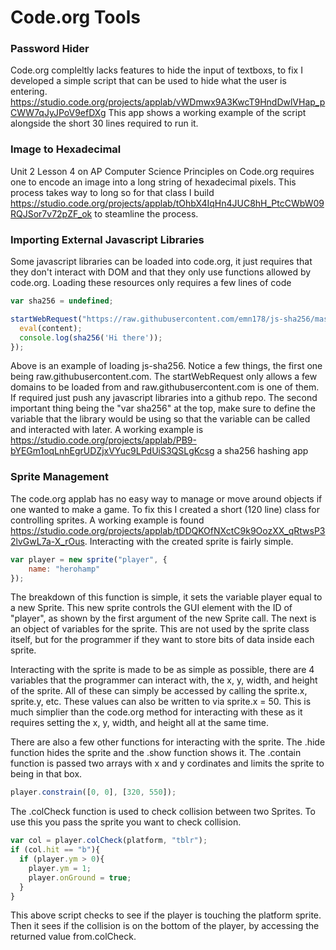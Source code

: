 # Code.org Tools

### Password Hider
Code.org compleltly lacks features to hide the input of textboxs, to fix I developed a simple script that can be used to hide what the user is entering. <a href="https://studio.code.org/projects/applab/vWDmwx9A3KwcT9HndDwlVHap_pCWW7qJyJPoV9efDXg">https://studio.code.org/projects/applab/vWDmwx9A3KwcT9HndDwlVHap_pCWW7qJyJPoV9efDXg</a> This app shows a working example of the script alongside the short 30 lines required to run it.
### Image to Hexadecimal
Unit 2 Lesson 4 on AP Computer Science Principles on Code.org requires one to encode an image into a long string of hexadecimal pixels. This process takes way to long so for that class I build <a href="https://studio.code.org/projects/applab/tOhbX4IqHn4JUC8hH_PtcCWbW09RQJSor7v72pZF_ok">https://studio.code.org/projects/applab/tOhbX4IqHn4JUC8hH_PtcCWbW09RQJSor7v72pZF_ok</a> to steamline the process.

### Importing External Javascript Libraries
Some javascript libraries can be loaded into code.org, it just requires that they don't interact with DOM and that they only use functions allowed by code.org. Loading these resources only requires a few lines of code
```javascript
var sha256 = undefined;

startWebRequest("https://raw.githubusercontent.com/emn178/js-sha256/master/src/sha256.js", function(status, type, content) {
  eval(content);
  console.log(sha256('Hi there'));
});
```
Above is an example of loading js-sha256. Notice a few things, the first one being raw.githubusercontent.com. The startWebRequest only allows a few domains to be loaded from and raw.githubusercontent.com is one of them. If required just push any javascript libraries into a github repo. The second important thing being the "var sha256" at the top, make sure to define the variable that the library would be using so that the variable can be called and interacted with later. A working example is <a href="https://studio.code.org/projects/applab/PB9-bYEGm1oqLnhEgrUDZjxVYuc9LPdUiS3QSLgKcsg">https://studio.code.org/projects/applab/PB9-bYEGm1oqLnhEgrUDZjxVYuc9LPdUiS3QSLgKcsg</a> a sha256 hashing app

### Sprite Management
The code.org applab has no easy way to manage or move around objects if one wanted to make a game. To fix this I created a short (120 line) class for controlling sprites. A working example is found <a href="https://studio.code.org/projects/applab/tDDQKOfNXctC9k9OozXX_qRtwsP32lvGwL7a-X_rOus">https://studio.code.org/projects/applab/tDDQKOfNXctC9k9OozXX_qRtwsP32lvGwL7a-X_rOus</a>. Interacting with the created sprite is fairly simple.
```javascript
var player = new sprite("player", {
    name: "herohamp"
});
```
The breakdown of this function is simple, it sets the variable player equal to a new Sprite. This new sprite controls the GUI element with the ID of "player", as shown by the first argument of the new Sprite call. The next is an object of variables for the sprite. This are not used by the sprite class itself, but for the programmer if they want to store bits of data inside each sprite.

Interacting with the sprite is made to be as simple as possible, there are 4 variables that the programmer can interact with, the x, y, width, and height of the sprite. All of these can simply be accessed by calling the sprite.x, sprite.y, etc. These values can also be written to via sprite.x = 50. This is much simplier than the code.org method for interacting with these as it requires setting the x, y, width, and height all at the same time.

There are also a few other functions for interacting with the sprite. The .hide function hides the sprite and the .show function shows it. The .contain function is passed two arrays with x and y cordinates and limits the sprite to being in that box.
```javascript
player.constrain([0, 0], [320, 550]);
```
The .colCheck function is used to check collision between two Sprites. To use this you pass the sprite you want to check collision.
```javascript
var col = player.colCheck(platform, "tblr");
if (col.hit == "b"){
  if (player.ym > 0){
    player.ym = 1;
    player.onGround = true;
  }
}
```
This above script checks to see if the player is touching the platform sprite. Then it sees if the collision is on the bottom of the player, by accessing the returned value from.colCheck.


